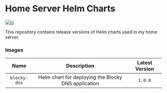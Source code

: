 # Home Server Helm Charts

[![ci](https://github.com/KriegerHomeServer/helm-charts/actions/workflows/release-helm-charts.yaml/badge.svg)](https://github.com/KriegerHomeServer/helm-charts/actions/workflows/release-helm-charts.yaml)

This repository contains release versions of Helm charts used in my home server.

### Images

|     Name     |                     Description                     | Latest Version |
| :----------: | :-------------------------------------------------: | :------------: |
| `blocky-dns` | Helm chart for deploying the Blocky DNS application |    `1.0.0`     |